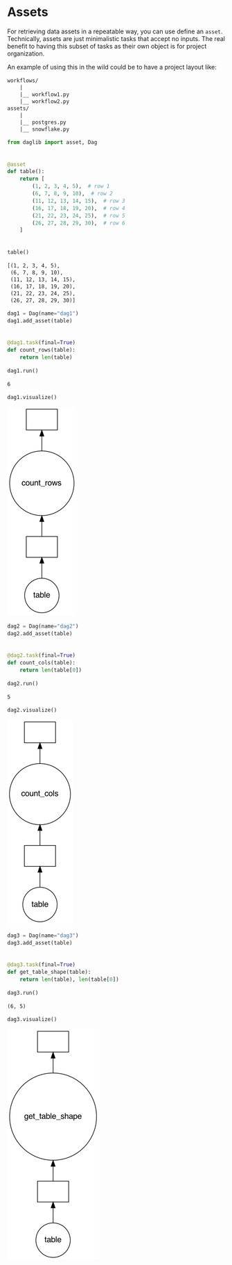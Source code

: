 # Assets

For retrieving data assets in a repeatable way, you can use define an `asset`. Technically, assets are just minimalistic tasks that accept no inputs. The real benefit to having this subset of tasks as their own object is for project organization.

An example of using this in the wild could be to have a project layout like:

```
workflows/
    |
    |__ workflow1.py
    |__ workflow2.py
assets/
    |
    |__ postgres.py
    |__ snowflake.py
```


```python
from daglib import asset, Dag


@asset
def table():
    return [
        (1, 2, 3, 4, 5),  # row 1
        (6, 7, 8, 9, 10),  # row 2
        (11, 12, 13, 14, 15),  # row 3
        (16, 17, 18, 19, 20),  # row 4
        (21, 22, 23, 24, 25),  # row 5
        (26, 27, 28, 29, 30),  # row 6
    ]


table()
```




    [(1, 2, 3, 4, 5),
     (6, 7, 8, 9, 10),
     (11, 12, 13, 14, 15),
     (16, 17, 18, 19, 20),
     (21, 22, 23, 24, 25),
     (26, 27, 28, 29, 30)]




```python
dag1 = Dag(name="dag1")
dag1.add_asset(table)


@dag1.task(final=True)
def count_rows(table):
    return len(table)
```


```python
dag1.run()
```




    6




```python
dag1.visualize()
```




    
![png](05_assets_files/05_assets_4_0.png)
    




```python
dag2 = Dag(name="dag2")
dag2.add_asset(table)


@dag2.task(final=True)
def count_cols(table):
    return len(table[0])
```


```python
dag2.run()
```




    5




```python
dag2.visualize()
```




    
![png](05_assets_files/05_assets_7_0.png)
    




```python
dag3 = Dag(name="dag3")
dag3.add_asset(table)


@dag3.task(final=True)
def get_table_shape(table):
    return len(table), len(table[0])
```


```python
dag3.run()
```




    (6, 5)




```python
dag3.visualize()
```




    
![png](05_assets_files/05_assets_10_0.png)
    


